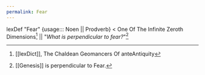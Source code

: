 ```yaml
---
permalink: Fear
---
```

lexDef "Fear" {usage::: Noen || Prodverb} < One Of The Infinite Zeroth Dimensions[^FearNoen] || "*What is perpendicular to fear?*"[^G]

[^FearNoen]: [[lexDict]], The Chaldean Geomancers Of anteAntiquity


[^G]: [[Genesis]] is perpendicular to Fear. 